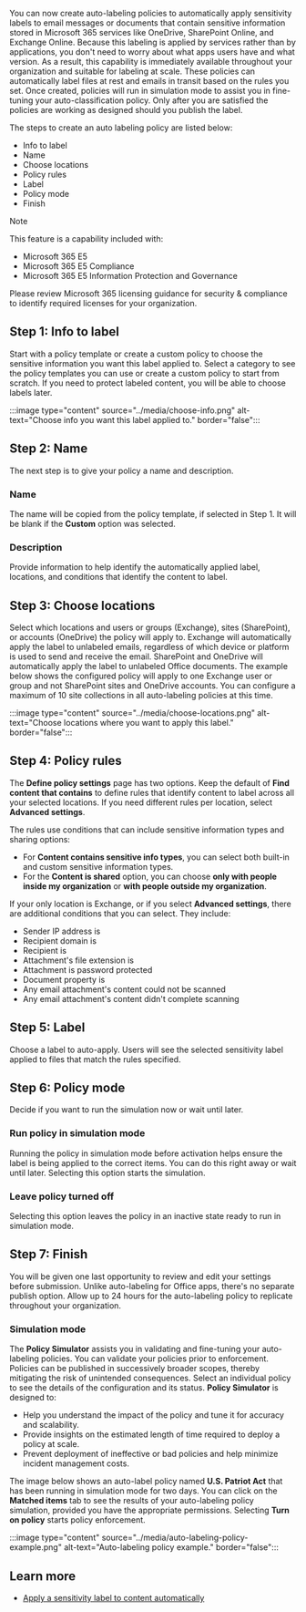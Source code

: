 You can now create auto-labeling policies to automatically apply sensitivity labels to email messages or documents that contain sensitive information stored in Microsoft 365 services like OneDrive, SharePoint Online, and Exchange Online. Because this labeling is applied by services rather than by applications, you don't need to worry about what apps users have and what version. As a result, this capability is immediately available throughout your organization and suitable for labeling at scale. These policies can automatically label files at rest and emails in transit based on the rules you set. Once created, policies will run in simulation mode to assist you in fine-tuning your auto-classification policy. Only after you are satisfied the policies are working as designed should you publish the label.

The steps to create an auto labeling policy are listed below:

- Info to label
- Name
- Choose locations
- Policy rules
- Label
- Policy mode
- Finish

> [!NOTE]
> This feature is a capability included with:
>
> - Microsoft 365 E5
> - Microsoft 365 E5 Compliance
> - Microsoft 365 E5 Information Protection and Governance
>
> Please review Microsoft 365 licensing guidance for security & compliance to identify required licenses for your organization.

## Step 1: Info to label

Start with a policy template or create a custom policy to choose the sensitive information you want this label applied to. Select a category to see the policy templates you can use or create a custom policy to start from scratch. If you need to protect labeled content, you will be able to choose labels later.  

:::image type="content" source="../media/choose-info.png" alt-text="Choose info you want this label applied to." border="false":::

## Step 2: Name

The next step is to give your policy a name and description.

### Name

The name will be copied from the policy template, if selected in Step 1. It will be blank if the **Custom** option was selected.

### Description

Provide information to help identify the automatically applied label, locations, and conditions that identify the content to label.

## Step 3: Choose locations

Select which locations and users or groups (Exchange), sites (SharePoint), or accounts (OneDrive) the policy will apply to. Exchange will automatically apply the label to unlabeled emails, regardless of which device or platform is used to send and receive the email. SharePoint and OneDrive will automatically apply the label to unlabeled Office documents. The example below shows the configured policy will apply to one Exchange user or group and not SharePoint sites and OneDrive accounts. You can configure a maximum of 10 site collections in all auto-labeling policies at this time.

:::image type="content" source="../media/choose-locations.png" alt-text="Choose locations where you want to apply this label." border="false":::

## Step 4: Policy rules

The **Define policy settings** page has two options. Keep the default of **Find content that contains** to define rules that identify content to label across all your selected locations. If you need different rules per location, select **Advanced settings**.

The rules use conditions that can include sensitive information types and sharing options:

- For **Content contains sensitive info types**, you can select both built-in and custom sensitive information types.
- For the **Content is shared** option, you can choose **only with people inside my organization** or **with people outside my organization**.

If your only location is Exchange, or if you select **Advanced settings**, there are additional conditions that you can select. They include:

- Sender IP address is
- Recipient domain is
- Recipient is
- Attachment's file extension is
- Attachment is password protected
- Document property is
- Any email attachment's content could not be scanned
- Any email attachment's content didn't complete scanning

## Step 5: Label

Choose a label to auto-apply. Users will see the selected sensitivity label applied to files that match the rules specified. 

## Step 6: Policy mode

Decide if you want to run the simulation now or wait until later.

### Run policy in simulation mode

Running the policy in simulation mode before activation helps ensure the label is being applied to the correct items. You can do this right away or wait until later. Selecting this option starts the simulation.

### Leave policy turned off

Selecting this option leaves the policy in an inactive state ready to run in simulation mode.

## Step 7: Finish

You will be given one last opportunity to review and edit your settings before submission. Unlike auto-labeling for Office apps, there's no separate publish option. Allow up to 24 hours for the auto-labeling policy to replicate throughout your organization.

### Simulation mode

The **Policy Simulator** assists you in validating and fine-tuning your auto-labeling policies. You can validate your policies prior to enforcement. Policies can be published in successively broader scopes, thereby mitigating the risk of unintended consequences. Select an individual policy to see the details of the configuration and its status. **Policy Simulator** is designed to:

- Help you understand the impact of the policy and tune it for accuracy and scalability.
- Provide insights on the estimated length of time required to deploy a policy at scale.
- Prevent deployment of ineffective or bad policies and help minimize incident management costs.

The image below shows an auto-label policy named **U.S. Patriot Act** that has been running in simulation mode for two days. You can click on the **Matched items** tab to see the results of your auto-labeling policy simulation, provided you have the appropriate permissions.  Selecting **Turn on policy** starts policy enforcement.

:::image type="content" source="../media/auto-labeling-policy-example.png" alt-text="Auto-labeling policy example." border="false":::

## Learn more

- [Apply a sensitivity label to content automatically](/microsoft-365/compliance/apply-sensitivity-label-automatically?azure-portal=true)
